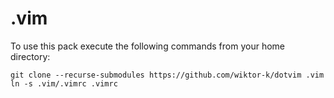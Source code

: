 # .vim

To use this pack execute the following commands from your home directory:

    git clone --recurse-submodules https://github.com/wiktor-k/dotvim .vim
	ln -s .vim/.vimrc .vimrc

